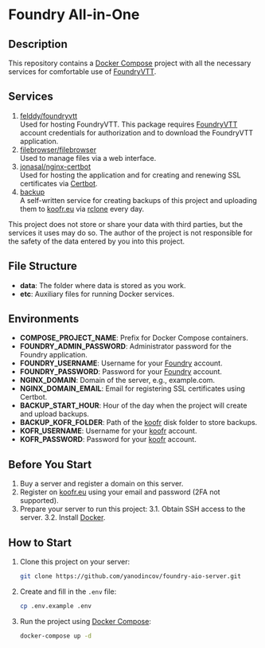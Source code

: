 # Foundry All-in-One

## Description

This repository contains a [Docker Compose](https://docs.docker.com/compose/) project with all the necessary services for comfortable use of [FoundryVTT](https://foundryvtt.com/).

## Services

1. [felddy/foundryvtt](https://github.com/felddy/foundryvtt-docker)  
   Used for hosting FoundryVTT. This package requires [FoundryVTT](https://foundryvtt.com/) account credentials for authorization and to download the FoundryVTT application.
2. [filebrowser/filebrowser](https://filebrowser.org/installation)  
   Used to manage files via a web interface.
3. [jonasal/nginx-certbot](https://github.com/JonasAlfredsson/docker-nginx-certbot/tree/master)  
   Used for hosting the application and for creating and renewing SSL certificates via [Certbot](https://certbot.eff.org/).
4. [backup](https://github.com/yanodincov/foundry-aio-server/blob/main/etc/backup/Dockerfile)  
   A self-written service for creating backups of this project and uploading them to [koofr.eu](https://koofr.eu/) via [rclone](https://rclone.org/) every day.

This project does not store or share your data with third parties, but the services it uses may do so. The author of the project is not responsible for the safety of the data entered by you into this project.

## File Structure

* **data**: The folder where data is stored as you work.
* **etc**: Auxiliary files for running Docker services.

## Environments

* **COMPOSE_PROJECT_NAME**: Prefix for Docker Compose containers.
* **FOUNDRY_ADMIN_PASSWORD**: Administrator password for the Foundry application.
* **FOUNDRY_USERNAME**: Username for your [Foundry](https://foundryvtt.com/) account.
* **FOUNDRY_PASSWORD**: Password for your [Foundry](https://foundryvtt.com/) account.
* **NGINX_DOMAIN**: Domain of the server, e.g., example.com.
* **NGINX_DOMAIN_EMAIL**: Email for registering SSL certificates using Certbot.
* **BACKUP_START_HOUR**: Hour of the day when the project will create and upload backups.
* **BACKUP_KOFR_FOLDER**: Path of the [koofr](https://koofr.eu/) disk folder to store backups.
* **KOFR_USERNAME**: Username for your [koofr](https://koofr.eu/) account.
* **KOFR_PASSWORD**: Password for your [koofr](https://koofr.eu/) account.

## Before You Start

1. Buy a server and register a domain on this server.
2. Register on [koofr.eu](https://koofr.eu/) using your email and password (2FA not supported).
3. Prepare your server to run this project:
   3.1. Obtain SSH access to the server.
   3.2. Install [Docker](https://docs.docker.com/engine/install/).

## How to Start

1. Clone this project on your server:
   ```bash
   git clone https://github.com/yanodincov/foundry-aio-server.git
   ```

2. Create and fill in the `.env` file:
    ```bash
    cp .env.example .env
    ```

3. Run the project using [Docker Compose](https://docs.docker.com/compose/):
    ```bash
    docker-compose up -d
    ```

